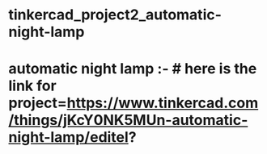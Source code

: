 # tinkercad_project2_automatic-night-lamp
#  automatic night lamp :- # here is the link for project=https://www.tinkercad.com/things/jKcY0NK5MUn-automatic-night-lamp/editel?

